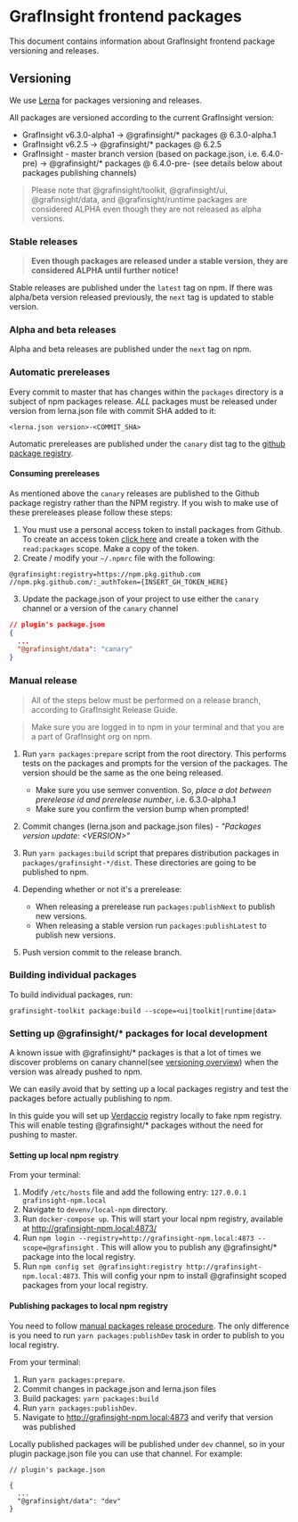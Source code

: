 # GrafInsight frontend packages

This document contains information about GrafInsight frontend package versioning and releases.

## Versioning
We use [Lerna](https://github.com/lerna/lerna) for packages versioning and releases.

All packages are versioned according to the current GrafInsight version:
- GrafInsight v6.3.0-alpha1 -> @grafinsight/* packages @ 6.3.0-alpha.1
- GrafInsight v6.2.5 -> @grafinsight/* packages @ 6.2.5
- GrafInsight - master branch version (based on package.json, i.e. 6.4.0-pre) -> @grafinsight/* packages @ 6.4.0-pre-<COMMIT-SHA> (see details below about packages publishing channels)

> Please note that @grafinsight/toolkit, @grafinsight/ui, @grafinsight/data, and @grafinsight/runtime packages are considered ALPHA even though they are not released as alpha versions.

### Stable releases
> **Even though packages are released under a stable version, they are considered ALPHA until further notice!**

Stable releases are published under the `latest` tag on npm. If there was alpha/beta version released previously, the `next` tag is updated to stable version.

### Alpha and beta releases
Alpha and beta releases are published under the `next` tag on npm.

### Automatic prereleases
Every commit to master that has changes within the `packages` directory is a subject of npm packages release. *ALL* packages must be released under version from lerna.json file with commit SHA added to it:

```
<lerna.json version>-<COMMIT_SHA>
```

Automatic prereleases are published under the `canary` dist tag to the [github package registry](https://docs.github.com/en/free-pro-team@latest/packages/publishing-and-managing-packages/about-github-packages).

#### Consuming prereleases

As mentioned above the `canary` releases are published to the Github package registry rather than the NPM registry. If you wish to make use of these prereleases please follow these steps:

1. You must use a personal access token to install packages from Github. To create an access token [click here](https://github.com/settings/tokens) and create a token with the `read:packages` scope. Make a copy of the token.
2. Create / modify your `~/.npmrc` file with the following:

```
@grafinsight:registry=https://npm.pkg.github.com
//npm.pkg.github.com/:_authToken={INSERT_GH_TOKEN_HERE}
```

3. Update the package.json of your project to use either the `canary` channel or a version of the `canary` channel

```json
// plugin's package.json
{
  ...
  "@grafinsight/data": "canary"
}
```

### Manual release

> All of the steps below must be performed on a release branch, according to GrafInsight Release Guide.

> Make sure you are logged in to npm in your terminal and that you are a part of GrafInsight org on npm.

1. Run `yarn packages:prepare` script from the root directory. This performs tests on the packages and prompts for the version of the packages. The version should be the same as the one being released.
   - Make sure you use semver convention. So, *place a dot between prerelease id and prerelease number*, i.e. 6.3.0-alpha.1
   - Make sure you confirm the version bump when prompted!
2. Commit changes (lerna.json and package.json files) - *"Packages version update: \<VERSION\>"*
3. Run `yarn packages:build` script that prepares distribution packages in `packages/grafinsight-*/dist`. These directories are going to be published to npm.
4. Depending whether or not it's a prerelease:
   - When releasing a prerelease run `packages:publishNext` to publish new versions.
   - When releasing a stable version run `packages:publishLatest` to publish new versions.

5. Push version commit to the release branch.

### Building individual packages
To build individual packages, run:

```
grafinsight-toolkit package:build --scope=<ui|toolkit|runtime|data>
```

### Setting up @grafinsight/* packages for local development

A known issue with @grafinsight/* packages is that a lot of times we discover problems on canary channel(see [versioning overview](#Versioning)) when the version was already pushed to npm. 

We can easily avoid that by setting up a local packages registry and test the packages before actually publishing to npm.

In this guide you will set up [Verdaccio](https://verdaccio.org/) registry locally to fake npm registry. This will enable testing @grafinsight/* packages without the need for pushing to master.

#### Setting up local npm registry

From your terminal: 
1. Modify `/etc/hosts` file and add the following entry: ```127.0.0.1       grafinsight-npm.local```
2. Navigate to `devenv/local-npm` directory. 
3. Run `docker-compose up`. This will start your local npm registry, available at http://grafinsight-npm.local:4873/
4. Run `npm login --registry=http://grafinsight-npm.local:4873 --scope=@grafinsight` . This will allow you to publish any @grafinsight/* package into the local registry.
5. Run `npm config set @grafinsight:registry http://grafinsight-npm.local:4873`. This will config your npm to install @grafinsight scoped packages from your local registry.

#### Publishing packages to local npm registry

You need to follow [manual packages release procedure](#manual-release). The only difference is you need to run `yarn packages:publishDev` task in order to publish to you local registry.

From your terminal:
1. Run `yarn packages:prepare`.
2. Commit changes in package.json and lerna.json files
3. Build packages: `yarn packages:build`
4. Run `yarn packages:publishDev`. 
5. Navigate to http://grafinsight-npm.local:4873 and verify that version was published

Locally published packages will be published under `dev` channel, so in your plugin package.json file you can use that channel. For  example:

```
// plugin's package.json

{
  ...
  "@grafinsight/data": "dev"
}
```
